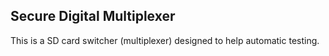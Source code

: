 ## Secure Digital Multiplexer

This is a SD card switcher (multiplexer) designed to help automatic testing.
